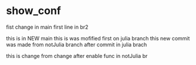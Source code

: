 # show_conf

fist change in main
first line in br2

this is in NEW main
this is was mofified first on julia branch
this new commit was made from notJulia branch after commit in julia brach

this is change from change after enable func in notJulia br
